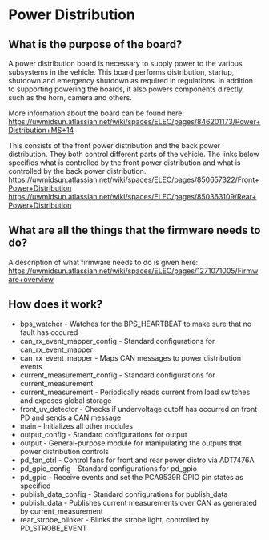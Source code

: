 # Power Distribution

## What is the purpose of the board?
A power distribution board is necessary to supply power to the various subsystems in the vehicle. This board performs distribution, startup, shutdown and emergency shutdown as required in regulations. In addition to supporting powering the boards, it also powers components directly, such as the horn, camera and others.

More information about the board can be found here:
https://uwmidsun.atlassian.net/wiki/spaces/ELEC/pages/846201173/Power+Distribution+MS+14

This consists of the front power distribution and the back power distribution. They both control different parts of the vehicle.
The links below specifies what is controlled by the front power distribution and what is controlled by the back power distribution.
https://uwmidsun.atlassian.net/wiki/spaces/ELEC/pages/850657322/Front+Power+Distribution
https://uwmidsun.atlassian.net/wiki/spaces/ELEC/pages/850363109/Rear+Power+Distribution

## What are all the things that the firmware needs to do?
A description of what firmware needs to do is given here:
https://uwmidsun.atlassian.net/wiki/spaces/ELEC/pages/1271071005/Firmware+overview

## How does it work?
* bps_watcher - Watches for the BPS_HEARTBEAT to make sure that no fault has occured
* can_rx_event_mapper_config - Standard configurations for can_rx_event_mapper
* can_rx_event_mapper - Maps CAN messages to power distribution events
* current_measurement_config - Standard configurations for current_measurement
* current_measurement - Periodically reads current from load switches and exposes global storage
* front_uv_detector - Checks if undervoltage cutoff has occurred on front PD and sends a CAN message
* main - Initializes all other modules
* output_config - Standard configurations for output
* output - General-purpose module for manipulating the outputs that power distribution controls
* pd_fan_ctrl - Control fans for front and rear power distro via ADT7476A
* pd_gpio_config - Standard configurations for pd_gpio
* pd_gpio - Receive events and set the PCA9539R GPIO pin states as specified
* publish_data_config - Standard configurations for publish_data
* publish_data - Publishes current measurements over CAN as generated by current_measurement
* rear_strobe_blinker - Blinks the strobe light, controlled by PD_STROBE_EVENT
